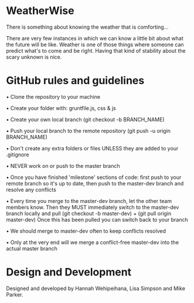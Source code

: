 # WeatherWise
There is something about knowing the weather that is comforting...

There are very few instances in which we can know a little bit about what the future will be like.
 Weather is one of those things where someone can predict what's to come and be right. Having that kind of stability about the scary unknown is nice.

# GitHub rules and guidelines
• Clone the repository to your machine

• Create your folder with: gruntfile.js, css & js

• Create your own local branch (git checkout -b BRANCH_NAME)

• Push your local branch to the remote repository (git push -u origin BRANCH_NAME)

• Don't create any extra folders or files UNLESS they are added to your .gitignore

• NEVER work on or push to the master branch

• Once you have finished 'milestone' sections of code: first push to your remote branch so it's up to date, then push to the master-dev branch and resolve any conflicts 

• Every time you merge to the master-dev branch, let the other team members know. Then they MUST immediately switch to the master-dev branch locally and pull (git checkout -b master-dev) + (git pull origin master-dev) Once this has been pulled you can switch back to your branch

• We should merge to master-dev often to keep conflicts resolved

• Only at the very end will we merge a conflict-free master-dev into the actual master branch

# Design and Development
Designed and developed by Hannah Wehipeihana, Lisa Simpson and Mike Parker.
